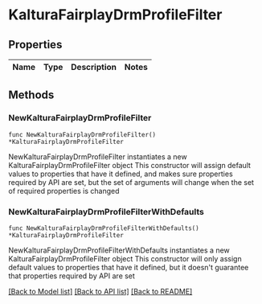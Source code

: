 # KalturaFairplayDrmProfileFilter

## Properties

Name | Type | Description | Notes
------------ | ------------- | ------------- | -------------

## Methods

### NewKalturaFairplayDrmProfileFilter

`func NewKalturaFairplayDrmProfileFilter() *KalturaFairplayDrmProfileFilter`

NewKalturaFairplayDrmProfileFilter instantiates a new KalturaFairplayDrmProfileFilter object
This constructor will assign default values to properties that have it defined,
and makes sure properties required by API are set, but the set of arguments
will change when the set of required properties is changed

### NewKalturaFairplayDrmProfileFilterWithDefaults

`func NewKalturaFairplayDrmProfileFilterWithDefaults() *KalturaFairplayDrmProfileFilter`

NewKalturaFairplayDrmProfileFilterWithDefaults instantiates a new KalturaFairplayDrmProfileFilter object
This constructor will only assign default values to properties that have it defined,
but it doesn't guarantee that properties required by API are set


[[Back to Model list]](../README.md#documentation-for-models) [[Back to API list]](../README.md#documentation-for-api-endpoints) [[Back to README]](../README.md)


